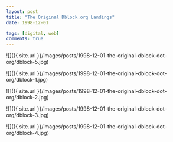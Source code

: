 ```yaml
---
layout: post
title: "The Original Dblock.org Landings"
date: 1998-12-01

tags: [digital, web]
comments: true
---
```

![]({{ site.url }}/images/posts/1998-12-01-the-original-dblock-dot-org/dblock-5.jpg)

![]({{ site.url }}/images/posts/1998-12-01-the-original-dblock-dot-org/dblock-1.jpg)

![]({{ site.url }}/images/posts/1998-12-01-the-original-dblock-dot-org/dblock-2.jpg)

![]({{ site.url }}/images/posts/1998-12-01-the-original-dblock-dot-org/dblock-3.jpg)

![]({{ site.url }}/images/posts/1998-12-01-the-original-dblock-dot-org/dblock-4.jpg)

